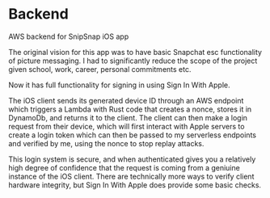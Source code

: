 # Backend

AWS backend for SnipSnap iOS app

The original vision for this app was to have basic Snapchat esc functionality of picture messaging. I had to significantly reduce the scope of the project given school, work, career, personal commitments etc. 

Now it has full functionality for signing in using Sign In With Apple.

The iOS client sends its generated device ID through an AWS endpoint which triggers a Lambda with Rust code that creates a nonce, stores it in DynamoDb, and returns it to the client. The client can then make a login request from their device, which will first interact with Apple servers to create a login token which can then be passed to my serverless endpoints and verified by me, using the nonce to stop replay attacks.

This login system is secure, and when authenticated gives you a relatively high degree of confidence that the request is coming from a geniuine instance of the iOS client. There are technically more ways to verify client hardware integrity, but Sign In With Apple does provide some basic checks. 
